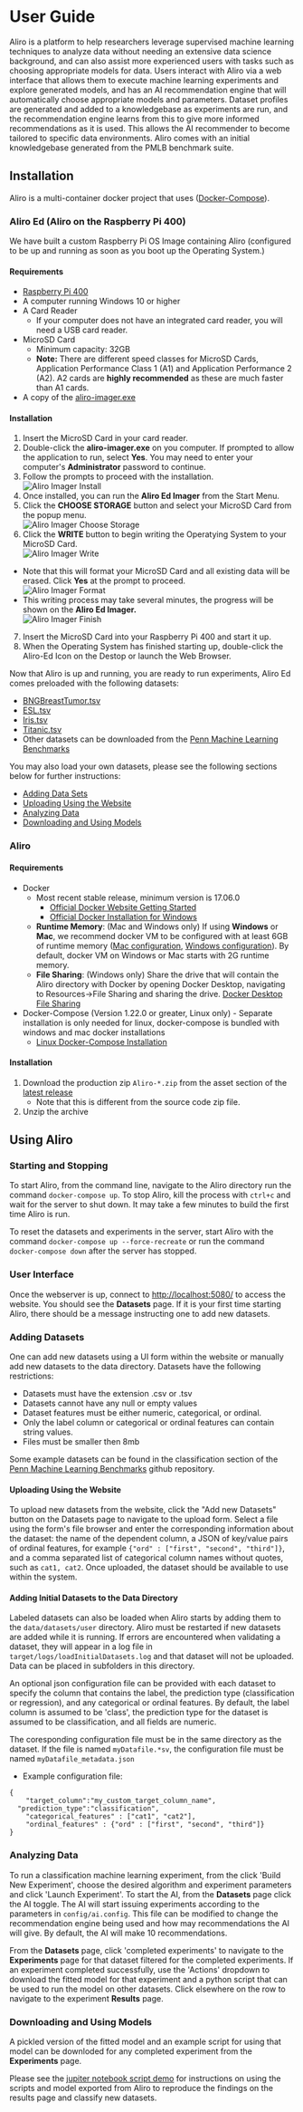 #  User Guide
Aliro is a platform to help researchers leverage supervised machine learning techniques to analyze data without needing an extensive data science background, and can also assist more experienced users with tasks such as choosing appropriate models for data.  Users interact with Aliro via a web interface that allows them to execute machine learning experiments and explore generated models, and has an AI recommendation engine that will automatically choose appropriate models and parameters.  Dataset profiles are generated and added to a knowledgebase as experiments are run, and the recommendation engine learns from this to give more informed recommendations as it is used.  This allows the AI recommender to become tailored to specific data environments.  Aliro comes with an initial knowledgebase generated from the PMLB benchmark suite.


## Installation
Aliro is a multi-container docker project that uses ([Docker-Compose](https://docs.docker.com/compose/)).

### Aliro Ed (Aliro on the Raspberry Pi 400) 
We have built a custom Raspberry Pi OS Image containing Aliro (configured to be up and running as soon as you boot up the Operating System.)
#### Requirements
  - [Raspberry Pi 400](https://www.raspberrypi.com/products/raspberry-pi-400/)
  - A computer running Windows 10 or higher
  - A Card Reader
    - If your computer does not have an integrated card reader, you will need a USB card reader.
  - MicroSD Card
    - Minimum capacity: 32GB
    - **Note:** There are different speed classes for MicroSD Cards, Application Performance Class 1 (A1) and Application Performance 2 (A2). A2 cards are **highly recommended** as these are much faster than A1 cards.
  - A copy of the [aliro-imager.exe](http://52.35.223.86/infAndDownloadpage.html)

#### Installation
1. Insert the MicroSD Card in your card reader.
2. Double-click the **aliro-imager.exe** on you computer. If prompted to allow the application to run, select **Yes**. You may need to enter your computer's **Administrator** password to continue.
3. Follow the prompts to proceed with the installation.  
![Aliro Imager Install](https://raw.githubusercontent.com/EpistasisLab/Aliro/master/docs/source/_static/aliro_imager_install.png?raw=true "Aliro Imager Install")
4. Once installed, you can run the **Aliro Ed Imager** from the Start Menu.
5. Click the **CHOOSE STORAGE** button and select your MicroSD Card from the popup menu.  
![Aliro Imager Choose Storage](https://raw.githubusercontent.com/EpistasisLab/Aliro/master/docs/source/_static/aliro_imager_choose_storage.png?raw=true "Aliro Imager Choose Storage")
6. Click the **WRITE** button to begin writing the Operatying System to your MicroSD Card.  
![Aliro Imager Write](https://raw.githubusercontent.com/EpistasisLab/Aliro/master/docs/source/_static/aliro_imager_write.png?raw=true "Aliro Imager Write")
  - Note that this will format your MicroSD Card and all existing data will be erased. Click **Yes** at the prompt to proceed.  
  ![Aliro Imager Format](https://raw.githubusercontent.com/EpistasisLab/Aliro/master/docs/source/_static/aliro_imager_format.png?raw=true "Aliro Imager Format")
  - This writing process may take several minutes, the progress will be shown on the **Aliro Ed Imager.**  
  ![Aliro Imager Finish](https://raw.githubusercontent.com/EpistasisLab/Aliro/master/docs/source/_static/aliro_imager_finish.png?raw=true "Aliro Imager Finish")
7. Insert the MicroSD Card into your Raspberry Pi 400 and start it up.
8. When the Operating System has finished starting up, double-click the Aliro-Ed Icon on the Destop or launch the Web Browser.

Now that Aliro is up and running, you are ready to run experiments, Aliro Ed comes preloaded with the following datasets:
  - [BNGBreastTumor.tsv](https://github.com/EpistasisLab/pmlb/tree/master/datasets/1201_BNG_breastTumor)
  - [ESL.tsv](https://github.com/EpistasisLab/pmlb/tree/master/datasets/1027_ESL)
  - [Iris.tsv](https://github.com/EpistasisLab/pmlb/tree/master/datasets/iris)
  - [Titanic.tsv](https://github.com/EpistasisLab/pmlb/tree/master/datasets/titanic)
  - Other datasets can be downloaded from the [Penn Machine Learning Benchmarks](https://github.com/EpistasisLab/pmlb)

You may also load your own datasets, please see the following sections below for further instructions:
  - [Adding Data Sets](#adding-datasets)
  - [Uploading Using the Website](#uploading-using-the-website)
  - [Analyzing Data](#analyzing-data)
  - [Downloading and Using Models](#downloading-and-using-models)

### Aliro
#### Requirements
  - Docker
    - Most recent stable release, minimum version is 17.06.0
      - [Official Docker Website Getting Started](https://docs.docker.com/engine/getstarted/step_one/)
      - [Official Docker Installation for Windows](https://docs.docker.com/docker-for-windows/install/)
    - **Runtime Memory**: (Mac and Windows only) If using **Windows** or **Mac**, we recommend docker VM to be configured with at least 6GB of runtime memory ([Mac configuration](https://docs.docker.com/docker-for-mac/#advanced), [Windows configuration](https://docs.docker.com/docker-for-windows/#advanced)).  By default, docker VM on Windows or Mac starts with 2G runtime memory.
    - **File Sharing**: (Windows only) Share the drive that will contain the Aliro directory with Docker by opening Docker Desktop, navigating to Resources->File Sharing and sharing the drive. [Docker Desktop File Sharing](https://docs.docker.com/docker-for-windows/#file-sharing)
  - Docker-Compose (Version 1.22.0 or greater, Linux only) - Separate installation is only needed for linux, docker-compose is bundled with windows and mac docker installations
  	- [Linux Docker-Compose Installation](https://docs.docker.com/compose/install/)

#### Installation
1. Download the production zip `Aliro-*.zip` from the asset section of the [latest release](https://github.com/EpistasisLab/Aliro/releases/latest)  
    - Note that this is different from the source code zip file.
2. Unzip the archive

## Using Aliro

### Starting and Stopping
To start Aliro, from the command line, navigate to the Aliro directory run the command `docker-compose up`.  To stop Aliro, kill the process with `ctrl+c` and wait for the server to shut down.  It may take a few minutes to build the first time Aliro is run.

To reset the datasets and experiments in the server, start Aliro with the command `docker-compose up --force-recreate`  or run the command `docker-compose down` after the server has stopped.

### User Interface
Once the webserver is up, connect to <http://localhost:5080/> to access the website.  You should see the **Datasets** page.  If it is your first time starting Aliro, there should be a message instructing one to add new datasets.

### Adding Datasets
One can add new datasets using a UI form within the website or manually add new datasets to the data directory.  Datasets have the following restrictions:
* Datasets must have the extension .csv or .tsv
* Datasets cannot have any null or empty values
* Dataset features must be either numeric, categorical, or ordinal.
* Only the label column or categorical or ordinal features can contain string values.
* Files must be smaller then 8mb

Some example datasets can be found in the classification section of the [Penn Machine Learning Benchmarks](https://github.com/EpistasisLab/penn-ml-benchmarks/tree/master/datasets) github repository.

#### Uploading Using the Website ####
To upload new datasets from the website, click the "Add new Datasets" button on the Datasets page to navigate to the upload form. Select a file using the form's file browser and enter the corresponding information about the dataset: the name of the dependent column, a JSON of key/value pairs of ordinal features, for example ```{"ord" : ["first", "second", "third"]}```, and a comma separated list of categorical column names without quotes, such as `cat1, cat2`. Once uploaded, the dataset should be available to use within the system.


#### Adding Initial Datasets to the Data Directory ####
Labeled datasets can also be loaded when Aliro starts by adding them to the `data/datasets/user` directory.  Aliro must be restarted if new datasets are added while it is running.  If errors are encountered when validating a dataset, they will appear in a log file in `target/logs/loadInitialDatasets.log` and that dataset will not be uploaded.  Data can be placed in subfolders in this directory.



An optional json configuration file can be provided with each dataset to specify the column that contains the label, the prediction type (classification or regression), and any categorical or ordinal features.  By default, the label column is assumed to be 'class', the prediction type for the dataset is assumed to be classification, and all fields are numeric.


The coresponding configuration file must be in the same directory as the dataset.  If the file is named `myDatafile.*sv`, the configuration file must be named `myDatafile_metadata.json`
* Example configuration file:

```
{
	"target_column":"my_custom_target_column_name",
  "prediction_type":"classification",
	"categorical_features" : ["cat1", "cat2"],
	"ordinal_features" : {"ord" : ["first", "second", "third"]}
}
```

### Analyzing Data ###
To run a classification machine learning experiment, from the click 'Build New Experiment', choose the desired algorithm and experiment parameters and click 'Launch Experiment'.  To start the AI, from the **Datasets** page click the AI toggle.  The AI will start issuing experiments according to the parameters in `config/ai.config`.  This file can be modified to change the recommendation engine being used and how may recommendations the AI will give.  By default, the AI will make 10 recommendations.

From the **Datasets** page, click 'completed experiments' to navigate to the **Experiments** page for that dataset filtered for the completed experiments.  If an experiment completed successfully, use the 'Actions' dropdown to download the fitted model for that experiment and a python script that can be used to run the model on other datasets.  Click elsewhere on the row to navigate to the experiment **Results** page.

### Downloading and Using Models ###
A pickled version of the fitted model and an example script for using that model can be downloded for any completed experiment from the **Experiments** page.

Please see the [jupiter notebook script demo](https://github.com/EpistasisLab/Aliro/blob/production/docs/PennAI_Demo/Demo_of_using_exported_scripts_from_PennAI.ipynb) for instructions on using the scripts and model exported from Aliro to reproduce the findings on the results page and classify new datasets.
